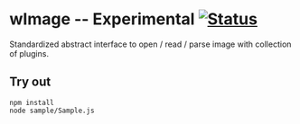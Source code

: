 
# wImage -- Experimental [![Status](https://github.com/Wandalen/wImage/workflows/Test/badge.svg)](https://github.com/Wandalen/wImage/actions?query=workflow%3ATest)

Standardized abstract interface to open / read / parse image with collection of plugins.

## Try out
```
npm install
node sample/Sample.js
```

